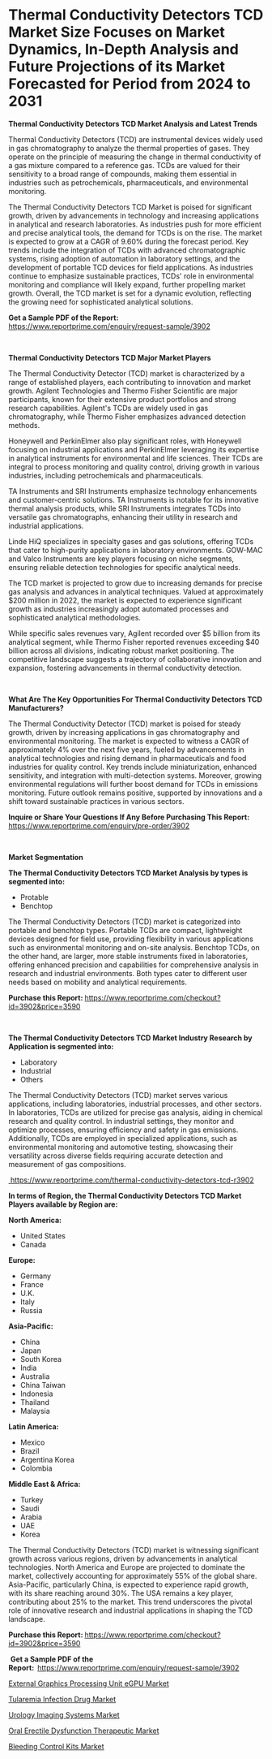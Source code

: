 <p><h1>Thermal Conductivity Detectors TCD Market Size Focuses on Market Dynamics, In-Depth Analysis and Future Projections of its Market Forecasted for Period from 2024 to 2031</h1></p><p><strong>Thermal Conductivity Detectors TCD Market Analysis and Latest Trends</strong></p>
<p><p>Thermal Conductivity Detectors (TCD) are instrumental devices widely used in gas chromatography to analyze the thermal properties of gases. They operate on the principle of measuring the change in thermal conductivity of a gas mixture compared to a reference gas. TCDs are valued for their sensitivity to a broad range of compounds, making them essential in industries such as petrochemicals, pharmaceuticals, and environmental monitoring.</p><p>The Thermal Conductivity Detectors TCD Market is poised for significant growth, driven by advancements in technology and increasing applications in analytical and research laboratories. As industries push for more efficient and precise analytical tools, the demand for TCDs is on the rise. The market is expected to grow at a CAGR of 9.60% during the forecast period. Key trends include the integration of TCDs with advanced chromatographic systems, rising adoption of automation in laboratory settings, and the development of portable TCD devices for field applications. As industries continue to emphasize sustainable practices, TCDs' role in environmental monitoring and compliance will likely expand, further propelling market growth. Overall, the TCD market is set for a dynamic evolution, reflecting the growing need for sophisticated analytical solutions.</p></p>
<p><strong>Get a Sample PDF of the Report:&nbsp;</strong> <a href="https://www.reportprime.com/enquiry/request-sample/3902">https://www.reportprime.com/enquiry/request-sample/3902</a></p>
<p>&nbsp;</p>
<p><strong>Thermal Conductivity Detectors TCD Major Market Players</strong></p>
<p><p>The Thermal Conductivity Detector (TCD) market is characterized by a range of established players, each contributing to innovation and market growth. Agilent Technologies and Thermo Fisher Scientific are major participants, known for their extensive product portfolios and strong research capabilities. Agilent's TCDs are widely used in gas chromatography, while Thermo Fisher emphasizes advanced detection methods.</p><p>Honeywell and PerkinElmer also play significant roles, with Honeywell focusing on industrial applications and PerkinElmer leveraging its expertise in analytical instruments for environmental and life sciences. Their TCDs are integral to process monitoring and quality control, driving growth in various industries, including petrochemicals and pharmaceuticals.</p><p>TA Instruments and SRI Instruments emphasize technology enhancements and customer-centric solutions. TA Instruments is notable for its innovative thermal analysis products, while SRI Instruments integrates TCDs into versatile gas chromatographs, enhancing their utility in research and industrial applications.</p><p>Linde HiQ specializes in specialty gases and gas solutions, offering TCDs that cater to high-purity applications in laboratory environments. GOW-MAC and Valco Instruments are key players focusing on niche segments, ensuring reliable detection technologies for specific analytical needs.</p><p>The TCD market is projected to grow due to increasing demands for precise gas analysis and advances in analytical techniques. Valued at approximately $200 million in 2022, the market is expected to experience significant growth as industries increasingly adopt automated processes and sophisticated analytical methodologies.</p><p>While specific sales revenues vary, Agilent recorded over $5 billion from its analytical segment, while Thermo Fisher reported revenues exceeding $40 billion across all divisions, indicating robust market positioning. The competitive landscape suggests a trajectory of collaborative innovation and expansion, fostering advancements in thermal conductivity detection.</p></p>
<p>&nbsp;</p>
<p><strong>What Are The Key Opportunities For Thermal Conductivity Detectors TCD Manufacturers?</strong></p>
<p><p>The Thermal Conductivity Detector (TCD) market is poised for steady growth, driven by increasing applications in gas chromatography and environmental monitoring. The market is expected to witness a CAGR of approximately 4% over the next five years, fueled by advancements in analytical technologies and rising demand in pharmaceuticals and food industries for quality control. Key trends include miniaturization, enhanced sensitivity, and integration with multi-detection systems. Moreover, growing environmental regulations will further boost demand for TCDs in emissions monitoring. Future outlook remains positive, supported by innovations and a shift toward sustainable practices in various sectors.</p></p>
<p><strong>Inquire or Share Your Questions If Any Before Purchasing This Report:</strong> <a href="https://www.reportprime.com/enquiry/pre-order/3902">https://www.reportprime.com/enquiry/pre-order/3902</a></p>
<p>&nbsp;</p>
<p><strong>Market Segmentation</strong></p>
<p><strong>The Thermal Conductivity Detectors TCD Market Analysis by types is segmented into:</strong></p>
<p><ul><li>Protable</li><li>Benchtop</li></ul></p>
<p><p>The Thermal Conductivity Detectors (TCD) market is categorized into portable and benchtop types. Portable TCDs are compact, lightweight devices designed for field use, providing flexibility in various applications such as environmental monitoring and on-site analysis. Benchtop TCDs, on the other hand, are larger, more stable instruments fixed in laboratories, offering enhanced precision and capabilities for comprehensive analysis in research and industrial environments. Both types cater to different user needs based on mobility and analytical requirements.</p></p>
<p><strong>Purchase this Report:&nbsp;</strong><a href="https://www.reportprime.com/checkout?id=3902&price=3590">https://www.reportprime.com/checkout?id=3902&price=3590</a></p>
<p>&nbsp;</p>
<p><strong>The Thermal Conductivity Detectors TCD Market Industry Research by Application is segmented into:</strong></p>
<p><ul><li>Laboratory</li><li>Industrial</li><li>Others</li></ul></p>
<p><p>The Thermal Conductivity Detectors (TCD) market serves various applications, including laboratories, industrial processes, and other sectors. In laboratories, TCDs are utilized for precise gas analysis, aiding in chemical research and quality control. In industrial settings, they monitor and optimize processes, ensuring efficiency and safety in gas emissions. Additionally, TCDs are employed in specialized applications, such as environmental monitoring and automotive testing, showcasing their versatility across diverse fields requiring accurate detection and measurement of gas compositions.</p></p>
<p><a href="https://www.reportprime.com/thermal-conductivity-detectors-tcd-r3902">&nbsp;https://www.reportprime.com/thermal-conductivity-detectors-tcd-r3902</a></p>
<p><strong>In terms of Region, the Thermal Conductivity Detectors TCD Market Players available by Region are:</strong></p>
<p>
    <p> <strong> North America: </strong>
        <ul>
            <li>United States</li>
            <li>Canada</li>
        </ul>
        </p> 
    <p> <strong> Europe: </strong>
        <ul>
            <li>Germany</li>
            <li>France</li>
            <li>U.K.</li>
            <li>Italy</li>
            <li>Russia</li>
        </ul>
        </p> 
    <p> <strong> Asia-Pacific: </strong>
        <ul>
            <li>China</li>
            <li>Japan</li>
            <li>South Korea</li>
            <li>India</li>
            <li>Australia</li>
            <li>China Taiwan</li>
            <li>Indonesia</li>
            <li>Thailand</li>
            <li>Malaysia</li>
        </ul>
        </p> 
    <p> <strong> Latin America: </strong>
        <ul>
            <li>Mexico</li>
            <li>Brazil</li>
            <li>Argentina Korea</li>
            <li>Colombia</li>
        </ul>
        </p> 
    <p> <strong> Middle East & Africa: </strong>
        <ul>
            <li>Turkey</li>
            <li>Saudi</li>
            <li>Arabia</li>
            <li>UAE</li>
            <li>Korea</li>
        </ul>
    </p>
    </p>
<p><p>The Thermal Conductivity Detectors (TCD) market is witnessing significant growth across various regions, driven by advancements in analytical technologies. North America and Europe are projected to dominate the market, collectively accounting for approximately 55% of the global share. Asia-Pacific, particularly China, is expected to experience rapid growth, with its share reaching around 30%. The USA remains a key player, contributing about 25% to the market. This trend underscores the pivotal role of innovative research and industrial applications in shaping the TCD landscape.</p></p>
<p><strong>Purchase this Report: </strong><a href="https://www.reportprime.com/checkout?id=3902&price=3590">https://www.reportprime.com/checkout?id=3902&price=3590</a></p>
<p>&nbsp;<strong>Get a Sample PDF of the Report:&nbsp;&nbsp;</strong><a href="https://www.reportprime.com/enquiry/request-sample/3902">https://www.reportprime.com/enquiry/request-sample/3902</a></p>
<p><strong></strong></p>
<p><p><a href="https://github.com/WashimHussain441/Market-Research-Report-List-1/blob/main/external-graphics-processing-unit-egpu-market.md">External Graphics Processing Unit eGPU Market</a></p><p><a href="https://issuu.com/reportprime-2/docs/tularemia-infection-drug-market-siz_8c396ada263997">Tularemia Infection Drug Market</a></p><p><a href="https://www.linkedin.com/pulse/what-influencing-future-urology-imaging-systems-market-insights-growth-vxgbe?trackingId=YRpJu2kSS96Mnrs3Y4fO2g%3D%3D">Urology Imaging Systems Market</a></p><p><a href="https://issuu.com/reportprime-2/docs/oral-erectile-dysfunction-therapeut_00a7f96db2391d">Oral Erectile Dysfunction Therapeutic Market</a></p><p><a href="https://www.linkedin.com/pulse/bleeding-control-kits-market-industry-trends-forecast-period-pnqqe?trackingId=u2dymUM2S9y%2FXp5Qr3Ohzw%3D%3D">Bleeding Control Kits Market</a></p></p>